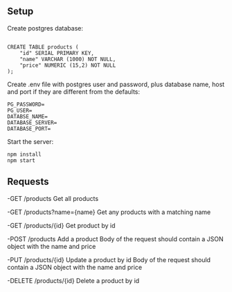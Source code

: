 ## Setup

Create postgres database:

```CREATE DATABASE products;
	
CREATE TABLE products (
    "id" SERIAL PRIMARY KEY,
    "name" VARCHAR (1000) NOT NULL,
    "price" NUMERIC (15,2) NOT NULL
);
```

Create .env file with postgres user and password, plus database name, host and port if they are different from the defaults:
```
PG_PASSWORD=
PG_USER=
DATABSE_NAME=
DATABASE_SERVER=
DATABASE_PORT=
```

Start the server:
```
npm install
npm start
```

## Requests

-GET /products
Get all products

-GET /products?name={name}
Get any products with a matching name

-GET /products/{id}
Get product by id

-POST /products
Add a product
Body of the request should contain a JSON object with the name and price

-PUT /products/{id}
Update a product by id
Body of the request should contain a JSON object with the name and price

-DELETE /products/{id}
Delete a product by id